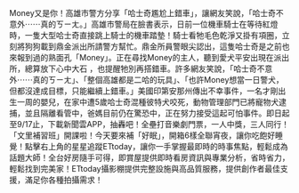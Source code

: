Money又是你！高雄市警方分享「哈士奇尷尬上錯車」，讓網友笑說，「哈士奇不意外⋯⋯真的ㄎㄧㄤ。」高雄市警局在臉書表示，日前一位機車騎士在等待紅燈時，一隻大型哈士奇直接跳上騎士的機車踏墊！騎士看牠毛色乾淨又掛有項圈，立刻將狗狗載到鼎金派出所請警方幫忙。鼎金所員警眼尖認出，這隻哈士奇是之前也來報到過的熟面孔「Money」。正在尋找Money的主人，聽到愛犬平安出現在派出所，總算放下心中大石 ，也提醒牠別再搭錯車。許多網友笑說，「哈士奇不意外⋯⋯真的ㄎㄧㄤ」、「整個高雄都是二哈的玩具」、「也許Money想當一日警犬，但都沒達成目標，只能繼續上錯車。」美國印第安那州傳出不幸事件，一名才剛出生一周的嬰兒，在家中遭5歲哈士奇混種彼特犬咬死，動物管理部門已將寵物犬逮捕，並且隔離看管中，爸媽目前仍在驚恐中，正在努力接受這起可怕事件。即日起至9/17止，下載新聞雲APP，抽轟吧！全壘打音樂劇門票，一人中獎，三人同行！「文里補習班」開課啦！今天要來補「好眠」，開箱6樣全聯宵夜，讓你吃飽好睡覺！點擊右上角的星星追蹤ETtoday，讓你一手掌握最即時的時事焦點，輕鬆成為話題大師！全台好房隨手可得，即賞屋提供即時看房資訊與專業分析，省時省力，輕鬆找到完美家！ETtoday攝影棚提供完整設施與高品質服務，提供創作者最佳支援，滿足你各種拍攝需求！